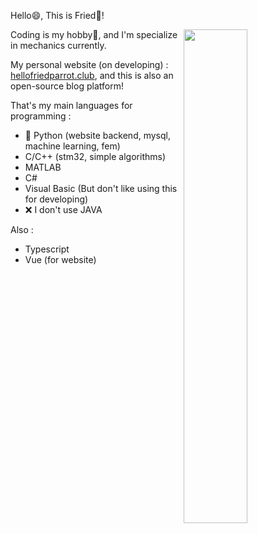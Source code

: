 Hello😄, This is Fried🦜! 

<img align="right" width="45%" src="https://github-readme-stats.vercel.app/api?username=friedparrot&show_icons=true&theme=tokyonight">

Coding is my hobby💖, and I'm specialize in mechanics currently.  

My personal website  (on developing) : [hellofriedparrot.club](https://hellofriedparrot.club/), and this is also an open-source blog platform!

That's my main languages for programming :

- 🐍 Python (website backend, mysql, machine learning, fem)   
- C/C++ (stm32, simple algorithms)
- MATLAB 
- C#
- Visual Basic (But don't like using this for developing)
- ❌ I don't use JAVA  

Also : 
- Typescript 
- Vue (for website) 
